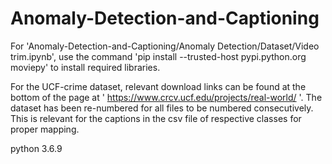 # Anomaly-Detection-and-Captioning

For 'Anomaly-Detection-and-Captioning/Anomaly Detection/Dataset/Video trim.ipynb', use the command 'pip install --trusted-host pypi.python.org moviepy' to install required libraries.

For the UCF-crime dataset, relevant download links can be found at the bottom of the page at ' https://www.crcv.ucf.edu/projects/real-world/ '. The dataset has been re-numbered for all files to be numbered consecutively. This is relevant for the captions in the csv file of respective classes for proper mapping.

python 3.6.9
